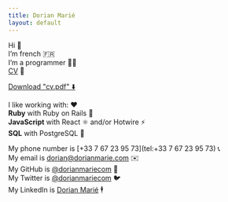 ```yaml
---
title: Dorian Marié
layout: default
---
```


Hi 👋<br>
I’m french 🇫🇷<br>
I’m a programmer 🧑‍💻<br>
[CV](/cv.pdf) 📝

<a href="/cv.pdf" class="bg-black text-white px-4 py-2 rounded no-underline inline-block hover:bg-gray-800 focus:bg-gray-600">Download "cv.pdf" ⬇️</a>

I like working with: ❤️<br>
**Ruby** with Ruby on Rails 💎<br>
**JavaScript** with React ⚛️ and/or Hotwire ⚡️<br>
**SQL** with PostgreSQL 🐘

My phone number is [+33 7 67 23 95 73](tel:+33 7 67 23 95 73) 📞<br>
My email is [dorian@dorianmarie.com](mailto:dorian@dorianmarie.com) ✉️<br>
My GitHub is [@dorianmariecom](https://github.com/dorianmariecom) 🐙<br>
My Twitter is [@dorianmariecom](https://twitter.com/dorianmariecom) 🐦<br>
My LinkedIn is [Dorian Marié](https://www.linkedin.com/in/dorianmariecom/) 🕴️
